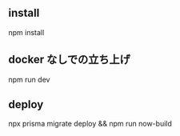 ## install

npm install

## docker なしでの立ち上げ

npm run dev

## deploy

npx prisma migrate deploy && npm run now-build
